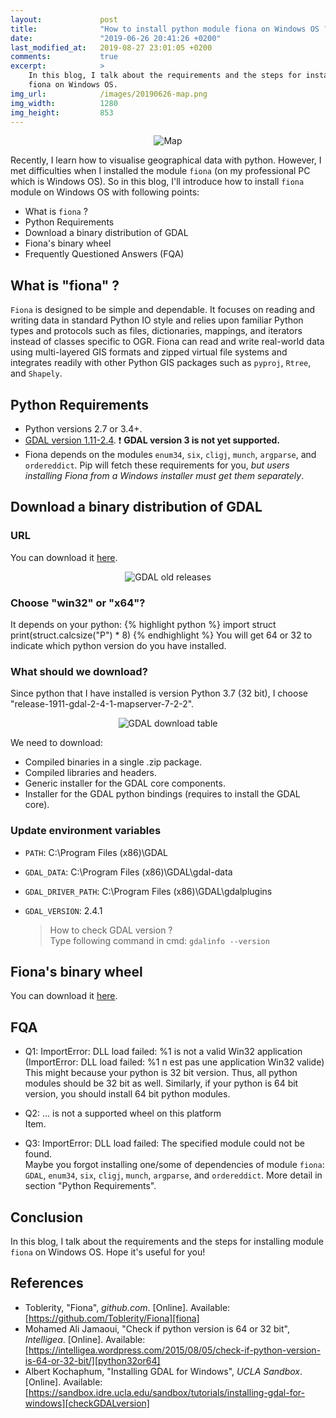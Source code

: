 ```yaml
---
layout:             post
title:              "How to install python module fiona on Windows OS ?"
date:               "2019-06-26 20:41:26 +0200"
last_modified_at:   2019-08-27 23:01:05 +0200
comments:           true
excerpt:            >
    In this blog, I talk about the requirements and the steps for installing module
    fiona on Windows OS.
img_url:            /images/20190626-map.png
img_width:          1280
img_height:         853
---
```


<p align="center">
  <img alt="Map"
  src="{{ site.baseurl }}/images/20190626-map.png"/>
</p>

Recently, I learn how to visualise geographical data with python. However, I
met difficulties when I installed the module `fiona` (on my professional PC
which is Windows OS). So in this blog, I'll introduce how to install `fiona`
module on Windows OS with following points:
- What is `fiona` ?
- Python Requirements
- Download a binary distribution of GDAL
- Fiona's binary wheel
- Frequently Questioned Answers (FQA)

## What is "fiona" ?
`Fiona` is designed to be simple and dependable. It focuses on reading and
writing data in standard Python IO style and relies upon familiar Python types
and protocols such as files, dictionaries, mappings, and iterators instead of
classes specific to OGR. Fiona can read and write real-world data using
multi-layered GIS formats and zipped virtual file systems and integrates readily
with other Python GIS packages such as `pyproj`, `Rtree`, and `Shapely`.

## Python Requirements
- Python versions 2.7 or 3.4+.
- [GDAL version 1.11-2.4][GDAL module]. ❗ **GDAL version 3 is not yet supported.**
- Fiona depends on the modules `enum34`, `six`, `cligj`, `munch`, `argparse`,
and `ordereddict`. Pip will fetch these requirements for you, _but users
installing Fiona from a Windows installer must get them separately_.

## Download a binary distribution of GDAL
### URL
You can download it [here][GDAL old release].

<p align="center">
  <img alt="GDAL old releases"
  src="{{ site.baseurl }}/images/20190626-GDAL-old-releases.PNG"/>
</p>

### Choose "win32" or "x64"?
It depends on your python:
{% highlight python %}
import struct
print(struct.calcsize("P") * 8)
{% endhighlight %}
You will get 64 or 32 to indicate which python version do you have installed.

### What should we download?
Since python that I have installed is version Python 3.7 (32 bit), I choose
"release-1911-gdal-2-4-1-mapserver-7-2-2".

<p align="center">
  <img alt="GDAL download table"
  src="{{ site.baseurl }}/images/20190626-GDAL-download-table.PNG"/>
</p>

We need to download:
* Compiled binaries in a single .zip package.
* Compiled libraries and headers.
* Generic installer for the GDAL core components.
* Installer for the GDAL python bindings (requires to install the GDAL core).

### Update environment variables
* `PATH`: C:\Program Files (x86)\GDAL
* `GDAL_DATA`: C:\Program Files (x86)\GDAL\gdal-data
* `GDAL_DRIVER_PATH`: C:\Program Files (x86)\GDAL\gdalplugins
* `GDAL_VERSION`: 2.4.1

    > How to check GDAL version ?<br>
    > Type following command in cmd: `gdalinfo --version`

## Fiona's binary wheel
You can download it [here][fiona module].

## FQA
- Q1: ImportError: DLL load failed: %1 is not a valid Win32 application
(ImportError: DLL load failed: %1 n est pas une application Win32 valide)<br>
This might because your python is 32 bit version. Thus, all python modules
should be 32 bit as well. Similarly, if your python is 64 bit version, you
should install 64 bit python modules.

- Q2: … is not a supported wheel on this platform<br>
Item.

- Q3: ImportError: DLL load failed: The specified module could not be found.<br>
Maybe you forgot installing one/some of dependencies of module `fiona`: `GDAL`,
`enum34`, `six`, `cligj`, `munch`, `argparse`, and `ordereddict`.
More detail in section "Python Requirements".

## Conclusion
In this blog, I talk about the requirements and the steps for installing module
`fiona` on Windows OS. Hope it's useful for you!

## References
- Toblerity, "Fiona", _github.com_. [Online]. Available: [https://github.com/Toblerity/Fiona][fiona]
- Mohamed Ali Jamaoui, "Check if python version is 64 or 32 bit", _Intelligea_. [Online]. Available: [https://intelligea.wordpress.com/2015/08/05/check-if-python-version-is-64-or-32-bit/][python32or64]
- Albert Kochaphum, "Installing GDAL for Windows", _UCLA Sandbox_. [Online]. Available: [https://sandbox.idre.ucla.edu/sandbox/tutorials/installing-gdal-for-windows][checkGDALversion]

[GDAL module]: https://www.lfd.uci.edu/~gohlke/pythonlibs/#gdal
[GDAL old release]: http://www.gisinternals.com/archive.php
[fiona module]: https://www.lfd.uci.edu/~gohlke/pythonlibs/#fiona
[fiona]: https://github.com/Toblerity/Fiona
[python32or64]: https://intelligea.wordpress.com/2015/08/05/check-if-python-version-is-64-or-32-bit/
[checkGDALversion]: https://sandbox.idre.ucla.edu/sandbox/tutorials/installing-gdal-for-windows
